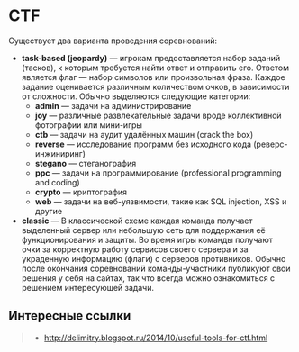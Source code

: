 # CTF

Существует два варианта проведения соревнований:

* __task-based (jeopardy)__ — игрокам предоставляется набор заданий (тасков), к которым требуется найти ответ и отправить его. Ответом является флаг — набор символов или произвольная фраза. Каждое задание оценивается различным количеством очков, в зависимости от сложности. Обычно выделяются следующие категории:
  * __admin__ — задачи на администрирование
  * __joy__ — различные развлекательные задачи вроде коллективной фотографии или мини-игры
  * __ctb__ — задачи на аудит удалённых машин (crack the box)
  * __reverse__ — исследование программ без исходного кода (реверс-инжиниринг)
  * __stegano__ — стеганография
  * __ppc__ — задачи на программирование (professional programming and coding)
  * __crypto__ — криптография
  * __web__ — задачи на веб-уязвимости, такие как SQL injection, XSS и другие
* __classic__ — В классической схеме каждая команда получает выделенный сервер или небольшую сеть для поддержания её функционирования и защиты. Во время игры команды получают очки за корректную работу сервисов своего сервера и за украденную информацию (флаги) с серверов противников.
Обычно после окончания соревнований команды-участники публикуют свои решения у себя на сайтах, так что всегда можно ознакомиться с решением интересующей задачи.


## Интересные ссылки
> * http://delimitry.blogspot.ru/2014/10/useful-tools-for-ctf.html
